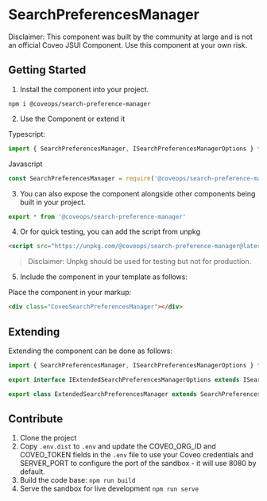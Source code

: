 # SearchPreferencesManager

Disclaimer: This component was built by the community at large and is not an official Coveo JSUI Component. Use this component at your own risk.

## Getting Started

1. Install the component into your project.

```
npm i @coveops/search-preference-manager
```

2. Use the Component or extend it

Typescript:

```javascript
import { SearchPreferencesManager, ISearchPreferencesManagerOptions } from '@coveops/search-preference-manager';
```

Javascript

```javascript
const SearchPreferencesManager = require('@coveops/search-preference-manager').SearchPreferencesManager;
```

3. You can also expose the component alongside other components being built in your project.

```javascript
export * from '@coveops/search-preference-manager'
```

4. Or for quick testing, you can add the script from unpkg

```html
<script src="https://unpkg.com/@coveops/search-preference-manager@latest/dist/index.min.js"></script>
```

> Disclaimer: Unpkg should be used for testing but not for production.

5. Include the component in your template as follows:

Place the component in your markup:

```html
<div class="CoveoSearchPreferencesManager"></div>
```

## Extending

Extending the component can be done as follows:

```javascript
import { SearchPreferencesManager, ISearchPreferencesManagerOptions } from "@coveops/search-preference-manager";

export interface IExtendedSearchPreferencesManagerOptions extends ISearchPreferencesManagerOptions {}

export class ExtendedSearchPreferencesManager extends SearchPreferencesManager {}
```

## Contribute

1. Clone the project
2. Copy `.env.dist` to `.env` and update the COVEO_ORG_ID and COVEO_TOKEN fields in the `.env` file to use your Coveo credentials and SERVER_PORT to configure the port of the sandbox - it will use 8080 by default.
3. Build the code base: `npm run build`
4. Serve the sandbox for live development `npm run serve`